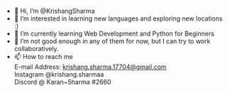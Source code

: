 - 👋 Hi, I’m @KrishangSharma
- 👀 I’m interested in learning new languages and exploring new locations :)
- 🌱 I’m currently learning Web Development and Python for Beginners 
- 💞️ I’m not good enough in any of them for now, but I can try to work collaboratively.
- 📫 How to reach me <br>
E-mail Address: krishang.sharma.17704@gmail.com <br>
Instagram @krishang.sharmaa <br>
Discord @ Karan~5harma #2660

<!---
KrishangSharma/KrishangSharma is a ✨ special ✨ repository because its `README.md` (this file) appears on your GitHub profile.
You can click the Preview link to take a look at your changes.
--->
